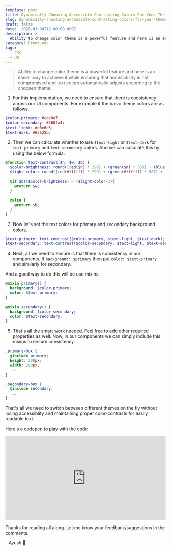 ```yaml
---
template: post
title: Dynamically Choosing Accessible Contrasting Colors For Your Theme Using SCSS
slug: dynamically-choosing-accessible-contrasting-colors-for-your-theme-using-scss
draft: false
date: '2020-03-04T12:00:00.000Z'
description: >
  Ability to change color theme is a powerful feature and here is an easier way to achieve it while ensuring that accessibility is not compromised and text colors automatically adjusts according to the choosen theme.
category: Front-end
tags:
  - CSS
  - UX
---
```


> Ability to change color theme is a powerful feature and here is an easier way to achieve it while ensuring that accessibility is not compromised and text colors automatically adjusts according to the choosen theme.


1. For this implementation, we need to ensure that there is consistency across our UI components.
For example if the basic theme colors are as follows.

```scss
$color-primary: #cde8e7;
$color-secondary: #368fa4;
$text-light: #e8e6e6;
$text-dark: #03525b;
```

2. Then we can calculate whether to use `$text-light` or `$text-dark` for `text-primary` and `text-secondary` colors.
And we can calculate this by using the below formula.

```scss
@function text-contrast($n, $w, $b) {
  $color-brightness: round((red($n) * 299) + (green($n) * 587) + (blue($n) * 114) / 1000);
  $light-color: round((red(#ffffff) * 299) + (green(#ffffff) * 587) + (blue(#ffffff) * 114) / 1000);
  
  @if abs($color-brightness) < ($light-color/2){
    @return $w;
  }

  @else {
    @return $b;
  }
}
```

3. Now let's set the text colors for primary and secondary background colors.

```scss
$text-primary: text-contrast($color-primary, $text-light, $text-dark);
$text-secondary: text-contrast($color-secondary, $text-light, $text-dark);
```

4. Next, all we need to ensure is that there is consistency in our components.
If `background: $primary` then put `color: $text-primary` and similarly for secondary.

And a good way to do this will be use mixins.

```scss
@mixin primary() {
  background: $color-primary;
  color: $text-primary;
}

@mixin secondary() {
  background: $color-secondary;
  color: $text-secondary;
}
```

5. That's all the smart work needed. Feel free to add other required properties as well.
Now, in our components we can simply include this mixins to ensure consistency.

```scss
.primary-box {
  @include primary;
  height: 200px;
  width: 200px;
  ...
}

.secondary-box {
  @include secondary;
  ...
}
```

That's all we need to switch between different themes on the fly without losing accessiblity and maintaining proper color-contrasts for easily readable text.

Here's a codepen to play with the code
<div>
  <iframe height="265" style="width: 100%;" scrolling="no" title="Choosing contrasting text colors with scss" src="https://codepen.io/heyayush/embed/dyozEBW?height=265&theme-id=dark&default-tab=css,result" frameborder="no" allowtransparency="true" allowfullscreen="true">
    See the Pen <a href='https://codepen.io/heyayush/pen/dyozEBW'>Choosing contrasting text colors with scss</a> by Ayush Sharma
    (<a href='https://codepen.io/heyayush'>@heyayush</a>) on <a href='https://codepen.io'>CodePen</a>.
  </iframe>
<div>

Thanks for reading all along.
Let me know your feedback/suggestions in the comments.

\- Ayush 🙂

